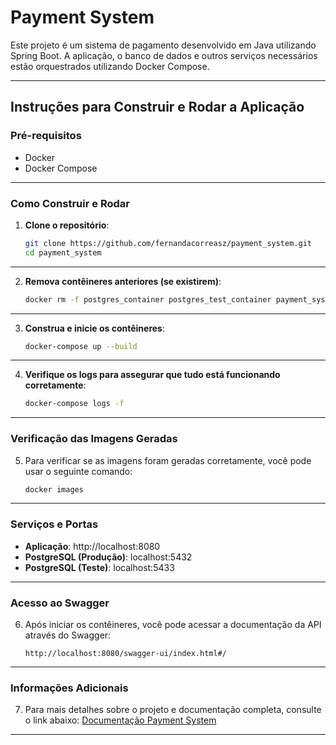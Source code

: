 # Payment System

Este projeto é um sistema de pagamento desenvolvido em Java utilizando Spring Boot. A aplicação, o banco de dados e outros serviços necessários estão orquestrados utilizando Docker Compose.

---

## Instruções para Construir e Rodar a Aplicação

### Pré-requisitos

- Docker
- Docker Compose

---

### Como Construir e Rodar

1. **Clone o repositório**:
    ```sh
    git clone https://github.com/fernandacorreasz/payment_system.git
    cd payment_system
    ```

---

2. **Remova contêineres anteriores (se existirem)**:
    ```sh
    docker rm -f postgres_container postgres_test_container payment_system_app
    ```

---

3. **Construa e inicie os contêineres**:
    ```sh
    docker-compose up --build
    ```

---

4. **Verifique os logs para assegurar que tudo está funcionando corretamente**:
    ```sh
    docker-compose logs -f
    ```

---

### Verificação das Imagens Geradas

5. Para verificar se as imagens foram geradas corretamente, você pode usar o seguinte comando:
    ```sh
    docker images
    ```

---

### Serviços e Portas

- **Aplicação**: http://localhost:8080
- **PostgreSQL (Produção)**: localhost:5432
- **PostgreSQL (Teste)**: localhost:5433

---

### Acesso ao Swagger

6. Após iniciar os contêineres, você pode acessar a documentação da API através do Swagger:
    ```
    http://localhost:8080/swagger-ui/index.html#/
    ```

---

### Informações Adicionais

7. Para mais detalhes sobre o projeto e documentação completa, consulte o link abaixo:
    [Documentação Payment System](https://paint-mailbox-381.notion.site/Documenta-o-payment-system-89386274425647fab3edb224760cc2e6)

---
